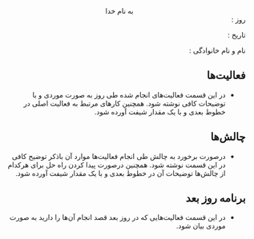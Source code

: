 <div dir="rtl" align="center">
به نام خدا
</div>
<div dir="rtl" align="right">
روز : 

تاریخ : 

نام و نام خانوادگی :

## فعالیت‌ها
* در این قسمت فعالیت‌های انجام شده طی روز به صورت موردی و با توضیحات کافی نوشته شود. همچنین کارهای مرتبط به فعالیت اصلی در خطوط بعدی و با یک مقدار شیفت آورده شود.
## چالش‌ها
* درصورت برخورد به چالش طی انجام فعالیت‌ها موارد آن باذکر توضیح کافی در این قسمت نوشته شود. همچنین درصورت پیدا کردن راه حل برای هرکدام از چالش‌ها توضیحات آن در خطوط بعدی و با یک مقدار شیفت آورده شود.
## برنامه روز بعد
* در این قسمت فعالیت‌هایی که در روز بعد قصد انجام آن‌ها را دارید به صورت موردی بیان شود.
</div>

